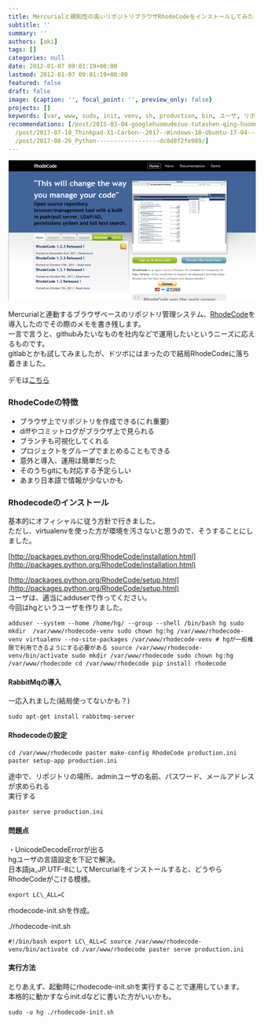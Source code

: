 ```yaml
---
title: Mercurialと親和性の高いリポジトリブラウザRhodeCodeをインストールしてみた
subtitle: ''
summary: ''
authors: [aki]
tags: []
categories: null
date: 2012-01-07 09:01:19+00:00
lastmod: 2012-01-07 09:01:19+00:00
featured: false
draft: false
image: {caption: '', focal_point: '', preview_only: false}
projects: []
keywords: [var, www, sudo, init, venv, sh, production, bin, ユーザ, リポジトリ]
recommendations: [/post/2015-03-04-googlehuomudezuo-tutashen-qing-huomukaraslacknitong-zhi-wosurufang-fa/,
  /post/2017-07-10_Thinkpad-X1-Carbon--2017--Windows-10-Ubuntu-17-04-----------9f73d89073c3/,
  /post/2017-08-26_Python------------------dc8d8f2fe989/]
---
```

[![](rhodecode.png)](http://rhodecode.org/)

Mercurialと連動するブラウザベースのリポジトリ管理システム、[RhodeCode](http://rhodecode.org/)を導入したのでその際のメモを書き残します。  
一言で言うと、githubみたいなものを社内などで運用したいというニーズに応えるものです。  
gitlabとかも試してみましたが、ドツボにはまったので結局RhodeCodeに落ち着きました。

デモは[こちら](http://demo.rhodecode.org/)

### RhodeCodeの特徴

- ブラウザ上でリポジトリを作成できる(これ重要)
- diffやコミットログがブラウザ上で見られる
- ブランチも可視化してくれる
- プロジェクトをグループでまとめることもできる
- 意外と導入、運用は簡単だった
- そのうちgitにも対応する予定らしい
- あまり日本語で情報が少ないかも

### 

### Rhodecodeのインストール
基本的にオフィシャルに従う方針で行きました。  
ただし、virtualenvを使った方が環境を汚さないと思うので、そうすることにしました。

[http://packages.python.org/RhodeCode/installation.html](http://packages.python.org/RhodeCode/installation.html)

[http://packages.python.org/RhodeCode/setup.html](http://packages.python.org/RhodeCode/setup.html)  
ユーザは、適当にadduserで作ってください。  
今回はhgというユーザを作りました。

    adduser --system --home /home/hg/ --group --shell /bin/bash hg sudo mkdir  /var/www/rhodecode-venv sudo chown hg:hg /var/www/rhodecode-venv virtualenv --no-site-packages /var/www/rhodecode-venv # hgが一般権限で利用できるようにする必要がある source /var/www/rhodecode-venv/bin/activate sudo mkdir /var/www/rhodecode sudo chown hg:hg /var/www/rhodecode cd /var/www/rhodecode pip install rhodecode

#### RabbitMqの導入
一応入れました(結局使ってないかも？)

    sudo apt-get install rabbitmq-server

#### Rhodecodeの設定

    cd /var/www/rhodecode paster make-config RhodeCode production.ini paster setup-app production.ini

途中で、リポジトリの場所、adminユーザの名前、パスワード、メールアドレスが求められる  
実行する

    paster serve production.ini

#### 問題点
・UnicodeDecodeErrorが出る  
hgユーザの言語設定を下記で解決。  
日本語ja\_JP.UTF-8にしてMercurialをインストールすると、どうやらRhodeCodeがこける模様。

    export LC\_ALL=C

rhodecode-init.shを作成。

./rhodecode-init.sh

    #!/bin/bash export LC\_ALL=C source /var/www/rhodecode-venv/bin/activate cd /var/www/rhodecode paster serve production.ini

#### 実行方法
とりあえず、起動時にrhodecode-init.shを実行することで運用しています。  
本格的に動かすならinit.dなどに書いた方がいいかも。

    sudo -u hg ./rhodecode-init.sh


